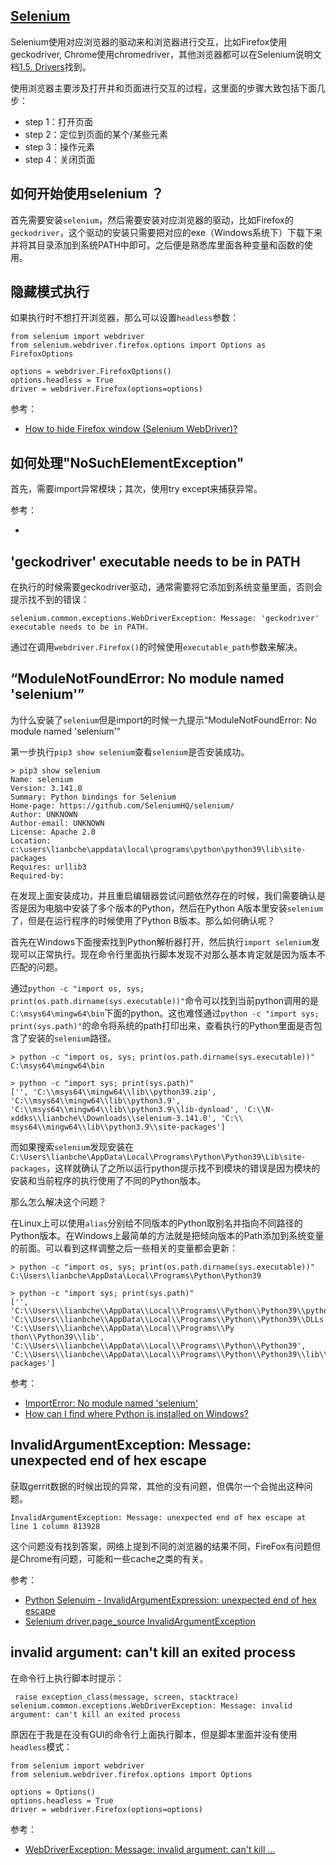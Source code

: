 ## [Selenium](https://selenium-python.readthedocs.io/)

Selenium使用对应浏览器的驱动来和浏览器进行交互，比如Firefox使用geckodriver, Chrome使用chromedriver，其他浏览器都可以在Selenium说明文档[1.5. Drivers](https://selenium-python.readthedocs.io/installation.html#drivers)找到。

使用浏览器主要涉及打开并和页面进行交互的过程，这里面的步骤大致包括下面几步：

- step 1：打开页面
- step 2：定位到页面的某个/某些元素
- step 3：操作元素
- step 4：关闭页面


## 如何开始使用selenium ？

首先需要安装`selenium`，然后需要安装对应浏览器的驱动，比如Firefox的`geckodriver`，这个驱动的安装只需要把对应的exe（Windows系统下）下载下来并将其目录添加到系统PATH中即可。之后便是熟悉库里面各种变量和函数的使用。

## 隐藏模式执行


如果执行时不想打开浏览器，那么可以设置`headless`参数：

```
from selenium import webdriver
from selenium.webdriver.firefox.options import Options as FirefoxOptions

options = webdriver.FirefoxOptions()
options.headless = True
driver = webdriver.Firefox(options=options)

```

参考：

- [How to hide Firefox window (Selenium WebDriver)?](https://www.tutorialspoint.com/how-to-hide-firefox-window-selenium-webdriver)


## 如何处理"NoSuchElementException"

首先，需要import异常模块；其次，使用try except来捕获异常。

参考：

- [](https://stackoverflow.com/questions/38022658/selenium-python-handling-no-such-element-exception)


## 'geckodriver' executable needs to be in PATH

在执行的时候需要geckodriver驱动，通常需要将它添加到系统变量里面，否则会提示找不到的错误：

```
selenium.common.exceptions.WebDriverException: Message: 'geckodriver' executable needs to be in PATH.
```

通过在调用`webdriver.Firefox()`的时候使用`executable_path`参数来解决。


## “ModuleNotFoundError: No module named 'selenium'”

为什么安装了`selenium`但是import的时候一九提示“ModuleNotFoundError: No module named 'selenium'”

第一步执行`pip3 show selenium`查看`selenium`是否安装成功。

```
> pip3 show selenium
Name: selenium
Version: 3.141.0
Summary: Python bindings for Selenium
Home-page: https://github.com/SeleniumHQ/selenium/
Author: UNKNOWN
Author-email: UNKNOWN
License: Apache 2.0
Location: c:\users\lianbche\appdata\local\programs\python\python39\lib\site-packages
Requires: urllib3
Required-by:
```

在发现上面安装成功，并且重启编辑器尝试问题依然存在的时候，我们需要确认是否是因为电脑中安装了多个版本的Python，然后在Python A版本里安装`selenium`了，但是在运行程序的时候使用了Python B版本。那么如何确认呢？

首先在Windows下面搜索找到Python解析器打开，然后执行`import selenium`发现可以正常执行。现在命令行里面执行脚本发现不对那么基本肯定就是因为版本不匹配的问题。

通过`python -c "import os, sys; print(os.path.dirname(sys.executable))"`命令可以找到当前python调用的是`C:\msys64\mingw64\bin`下面的python。这也难怪通过`python -c "import sys; print(sys.path)"`的命令将系统的path打印出来，查看执行的Python里面是否包含了安装的`selenium`路径。

```
> python -c "import os, sys; print(os.path.dirname(sys.executable))"
C:\msys64\mingw64\bin

> python -c "import sys; print(sys.path)"
['', 'C:\\msys64\\mingw64\\lib\\python39.zip', 'C:\\msys64\\mingw64\\lib\\python3.9', 'C:\\msys64\\mingw64\\lib\\python3.9\\lib-dynload', 'C:\\N-xddks\\lianbche\\Downloads\\selenium-3.141.0', 'C:\\
msys64\\mingw64\\lib\\python3.9\\site-packages']
```

而如果搜索`selenium`发现安装在`C:\Users\lianbche\AppData\Local\Programs\Python\Python39\Lib\site-packages`，这样就确认了之所以运行python提示找不到模块的错误是因为模块的安装和当前程序的执行使用了不同的Python版本。

那么怎么解决这个问题？

在Linux上可以使用`alias`分别给不同版本的Python取别名并指向不同路径的Python版本。在Windows上最简单的方法就是把倾向版本的Path添加到系统变量的前面。可以看到这样调整之后一些相关的变量都会更新：

```
> python -c "import os, sys; print(os.path.dirname(sys.executable))"
C:\Users\lianbche\AppData\Local\Programs\Python\Python39

> python -c "import sys; print(sys.path)"
['', 'C:\\Users\\lianbche\\AppData\\Local\\Programs\\Python\\Python39\\python39.zip', 'C:\\Users\\lianbche\\AppData\\Local\\Programs\\Python\\Python39\\DLLs', 'C:\\Users\\lianbche\\AppData\\Local\\Programs\\Py
thon\\Python39\\lib', 'C:\\Users\\lianbche\\AppData\\Local\\Programs\\Python\\Python39', 'C:\\Users\\lianbche\\AppData\\Local\\Programs\\Python\\Python39\\lib\\site-packages']
```


参考：

- [ImportError: No module named 'selenium'](https://stackoverflow.com/questions/31147660/importerror-no-module-named-selenium)
- [How can I find where Python is installed on Windows?](https://stackoverflow.com/questions/647515/how-can-i-find-where-python-is-installed-on-windows)


## InvalidArgumentException: Message: unexpected end of hex escape

获取gerrit数据的时候出现的异常，其他的没有问题，但偶尔一个会抛出这种问题。

```
InvalidArgumentException: Message: unexpected end of hex escape at line 1 column 813928
```

这个问题没有找到答案，网络上提到不同的浏览器的结果不同，FireFox有问题但是Chrome有问题，可能和一些cache之类的有关。

参考：

- [Python Selenuim - InvalidArgumentExpression: unexpected end of hex escape](https://stackoverflow.com/questions/65729386/python-selenuim-invalidargumentexpression-unexpected-end-of-hex-escape)
- [Selenium driver.page_source InvalidArgumentException](https://stackoverflow.com/questions/73606180/selenium-driver-page-source-invalidargumentexception)


##  invalid argument: can't kill an exited process

在命令行上执行脚本时提示：

```
 raise exception_class(message, screen, stacktrace)
selenium.common.exceptions.WebDriverException: Message: invalid argument: can't kill an exited process
```

原因在于我是在没有GUI的命令行上面执行脚本，但是脚本里面并没有使用`headless`模式：

```
from selenium import webdriver
from selenium.webdriver.firefox.options import Options

options = Options()
options.headless = True
driver = webdriver.Firefox(options=options)
```

参考：

- [WebDriverException: Message: invalid argument: can't kill ...](https://stackoverflow.com/questions/52534658/webdriverexception-message-invalid-argument-cant-kill-an-exited-process-with)